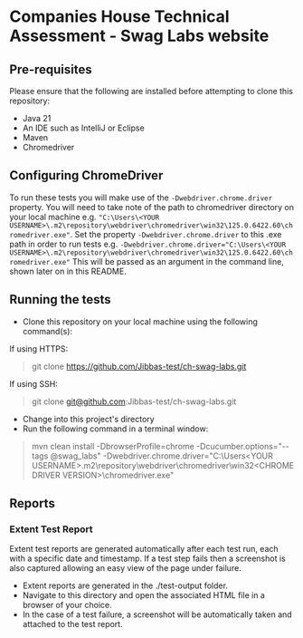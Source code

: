 # Companies House Technical Assessment - Swag Labs website

## Pre-requisites

Please ensure that the following are installed before attempting to clone this repository:

* Java 21
* An IDE such as IntelliJ or Eclipse
* Maven
* Chromedriver

## Configuring ChromeDriver

To run these tests you will make use of the `````-Dwebdriver.chrome.driver````` property.
You will need to take note of the path to chromedriver directory on your local machine e.g. `````"C:\Users\<YOUR USERNAME>\.m2\repository\webdriver\chromedriver\win32\125.0.6422.60\chromedriver.exe"`````.
Set the property `````-Dwebdriver.chrome.driver````` to this .exe path in order to run tests e.g.
`````-Dwebdriver.chrome.driver="C:\Users\<YOUR USERNAME>\.m2\repository\webdriver\chromedriver\win32\125.0.6422.60\chromedriver.exe"````` This will be passed as an argument in the command line, shown later on in this README. 

## Running the tests

* Clone this repository on your local machine using the following command(s):

If using HTTPS:
>git clone https://github.com/Jibbas-test/ch-swag-labs.git

If using SSH:
>git clone git@github.com:Jibbas-test/ch-swag-labs.git

* Change into this project's directory
* Run the following command in a terminal window:
>mvn clean install -DbrowserProfile=chrome -Dcucumber.options="--tags @swag_labs" -Dwebdriver.chrome.driver="C:\Users\<YOUR USERNAME>\.m2\repository\webdriver\chromedriver\win32\<CHROMEDRIVER VERSION>\chromedriver.exe"



## Reports
### Extent Test Report
Extent test reports are generated automatically after each test run, each with a specific date and timestamp.  If a test step fails then a screenshot is also captured allowing an easy view of the page under failure.
* Extent reports are generated in the ./test-output folder.
* Navigate to this directory and open the associated HTML file in a browser of your choice.
* In the case of a test failure, a screenshot will be automatically taken and attached to the test report.